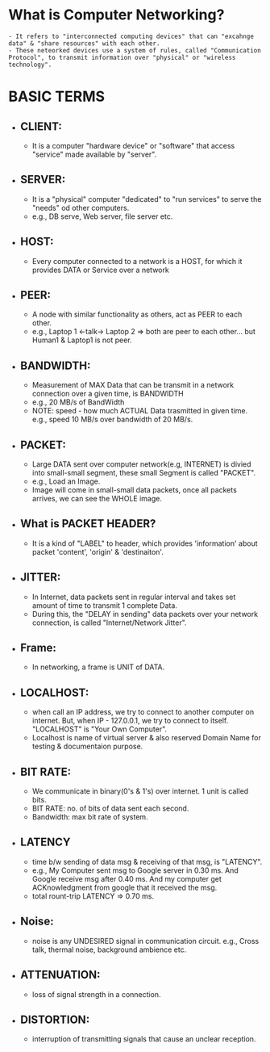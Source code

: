 # What is Computer Networking?

    - It refers to "interconnected computing devices" that can "excahnge data" & "share resources" with each other.
    - These neteorked devices use a system of rules, called "Communication Protocol", to transmit information over "physical" or "wireless technology".

# BASIC TERMS

- ## CLIENT:

  - It is a computer "hardware device" or "software" that access "service" made available by "server".
- ## SERVER:

  - It is a "physical" computer "dedicated" to "run services" to serve the "needs" od other computers.
  - e.g., DB serve, Web server, file server etc.
- ## HOST:

  - Every computer connected to a network is a HOST, for which it provides DATA or Service over a network
- ## PEER:

  - A node with similar functionality as others, act as PEER to each other.
  - e.g., Laptop 1 <-talk-> Laptop 2 => both are peer to each other... but Human1 & Laptop1 is not peer.
- ## BANDWIDTH:

  - Measurement of MAX Data that can be transmit in a network connection over a given time, is BANDWIDTH
  - e.g., 20 MB/s of BandWidth
  - NOTE: speed - how much ACTUAL Data trasmitted in given time. e.g., speed 10 MB/s over bandwidth of 20 MB/s.
- ## PACKET:

  - Large DATA sent over computer network(e.g, INTERNET) is divied into small-small segment, these small Segment is called "PACKET".
  - e.g., Load an Image.
  - Image will come in small-small data packets, once all packets arrives, we can see the WHOLE image.
- ## What is PACKET HEADER?

  - It is a kind of "LABEL" to header, which provides 'information' about packet 'content', 'origin' & 'destinaiton'.
- ## JITTER:

  - In Internet, data packets sent in regular interval and takes set amount of time to transmit 1 complete Data.
  - During this, the "DELAY in sending" data packets over your network connection, is called "Internet/Network Jitter".
- ## Frame:

  - In networking, a frame is UNIT of DATA.
- ## LOCALHOST:

  -  when call an IP address, we try to connect to another computer on internet.
  But, when IP - 127.0.0.1, we try to connect to itself. "LOCALHOST" is "Your Own Computer".
  - Localhost is name of virtual server & also reserved Domain Name for testing & documentaion purpose.
- ## BIT RATE:

  - We communicate in binary(0's & 1's) over internet. 1 unit is called bits.
  - BIT RATE: no. of bits of data sent each second.
  - Bandwidth: max bit rate of system.
- ## LATENCY

  - time b/w sending of data msg & receiving of that msg, is "LATENCY".
  - e.g., My Computer sent msg to Google server in 0.30 ms. And Google receive msg after 0.40 ms. And my computer get ACKnowledgment from google that it received the msg.
  - total rount-trip LATENCY => 0.70 ms.
- ## Noise:

  - noise is any UNDESIRED signal in communication circuit.
  e.g., Cross talk, thermal noise, background ambience etc.
- ## ATTENUATION:

  - loss of signal strength in a connection.
- ## DISTORTION:

  - interruption of transmitting signals that cause an unclear reception.

